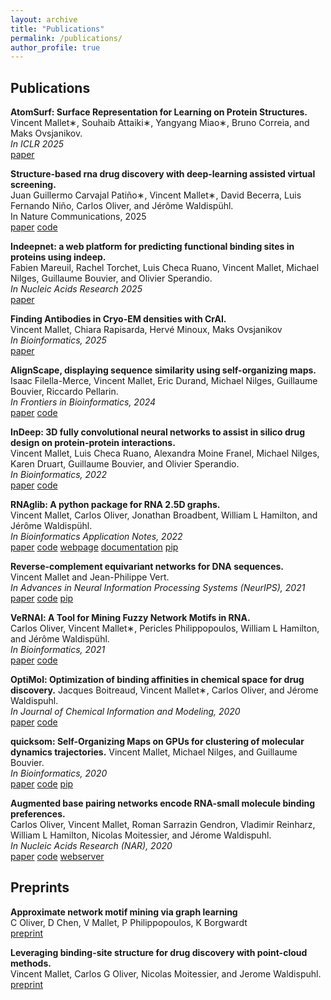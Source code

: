 ```yaml
---
layout: archive
title: "Publications"
permalink: /publications/
author_profile: true
---
```


## Publications

**AtomSurf: Surface Representation for Learning on Protein Structures.**\
Vincent Mallet∗, Souhaib Attaiki∗, Yangyang Miao∗, Bruno Correia, and Maks Ovsjanikov.\
*In ICLR 2025*\
[paper](https://arxiv.org/abs/2309.16519)

**Structure-based rna drug discovery with deep-learning assisted virtual screening.**\
Juan Guillermo Carvajal Patiño∗, Vincent Mallet∗, David Becerra, Luis Fernando Niño, Carlos Oliver, and Jérôme Waldispühl.\
In Nature Communications, 2025\
[paper](https://www.nature.com/articles/s41467-025-57852-0)
[code](https://github.com/cgoliver/rnamigos2)

**Indeepnet: a web platform for predicting functional binding sites in proteins using indeep.**\
Fabien Mareuil, Rachel Torchet, Luis Checa Ruano, Vincent Mallet, Michael Nilges, Guillaume Bouvier, and Olivier Sperandio.\
*In Nucleic Acids Research 2025*\
[paper](https://academic.oup.com/nar/article/53/W1/W324/8126900)

**Finding Antibodies in Cryo-EM densities with CrAI.**\
Vincent Mallet, Chiara Rapisarda, Hervé Minoux, Maks Ovsjanikov\
*In Bioinformatics, 2025*\
[paper](https://academic.oup.com/bioinformatics/article/41/5/btaf157/8109434)

**AlignScape, displaying sequence similarity using self-organizing maps.**\
Isaac Filella-Merce, Vincent Mallet, Eric Durand, Michael Nilges, Guillaume Bouvier, Riccardo Pellarin.\
*In Frontiers in Bioinformatics, 2024*\
[paper](https://www.ncbi.nlm.nih.gov/pmc/articles/PMC10853471/)
[code](https://github.com/bougui505/alignscape)

**InDeep: 3D fully convolutional neural networks to assist in silico drug design on protein-protein interactions.**\
Vincent Mallet, Luis Checa Ruano, Alexandra Moine Franel, Michael Nilges, Karen Druart, Guillaume Bouvier, and Olivier Sperandio.\
*In Bioinformatics, 2022*\
[paper](https://doi.org/10.1093/bioinformatics/btab849)
[code](https://gitlab.pasteur.fr/InDeep/InDeep)

**RNAglib: A python package for RNA 2.5D graphs.**\
Vincent Mallet, Carlos Oliver, Jonathan Broadbent, William L Hamilton, and Jérôme Waldispühl.\
*In Bioinformatics Application Notes, 2022*\
[paper](https://doi.org/10.1093/bioinformatics/btab844)
[code](https://jwgitlab.cs.mcgill.ca/cgoliver/rnaglib)
[webpage](https://rnaglib.cs.mcgill.ca/)
[documentation](https://rnaglib.cs.mcgill.ca/static/docs/html/index.html)
[pip](https://pypi.org/project/rnaglib/)

**Reverse-complement equivariant networks for DNA sequences.**\
Vincent Mallet and Jean-Philippe Vert.\
*In Advances in Neural Information Processing Systems (NeurIPS), 2021*\
[paper](https://papers.nips.cc/paper/2020/file/42ae1544956fbe6e09242e6cd752444c-Paper.pdf)
[code](https://github.com/Vincentx15/Equi-RC)
[pip](https://pypi.org/project/equirc/)

**VeRNAl: A Tool for Mining Fuzzy Network Motifs in RNA.**\
Carlos Oliver, Vincent Mallet∗, Pericles Philippopoulos, William L Hamilton, and Jérôme Waldispühl.\
*In Bioinformatics, 2021*\
[paper](https://doi.org/10.1093/bioinformatics/btab768)
[code](https://github.com/cgoliver/vernal)

**OptiMol: Optimization of binding affinities in chemical space for drug discovery.**
Jacques Boitreaud, Vincent Mallet∗, Carlos Oliver, and Jérome Waldispuhl.\
*In Journal of Chemical Information and Modeling, 2020*\
[paper](https://doi.org/10.1021/acs.jcim.0c00833)
[code](https://github.com/Vincentx15/OptiMol)

**quicksom: Self-Organizing Maps on GPUs for clustering of molecular dynamics trajectories.**
Vincent Mallet, Michael Nilges, and Guillaume Bouvier.\
*In Bioinformatics, 2020*\
[paper](https://doi.org/10.1093/bioinformatics/btaa925)
[code](https://github.com/bougui505/quicksom)
[pip](https://pypi.org/project/quicksom/)

**Augmented base pairing networks encode RNA-small molecule binding preferences.**\
Carlos Oliver, Vincent Mallet, Roman Sarrazin Gendron, Vladimir Reinharz, William L Hamilton, Nicolas Moitessier, and Jérome Waldispuhl.\
*In Nucleic Acids Research (NAR), 2020*\
[paper](https://doi.org/10.1093/nar/gkaa583)
[code](https://github.com/Vincentx15/RNAmigos)
[webserver](https://rnamigos.cs.mcgill.ca/)


## Preprints

**Approximate network motif mining via graph learning**\
C Oliver, D Chen, V Mallet, P Philippopoulos, K Borgwardt\
[preprint](https://arxiv.org/abs/2206.01008)

**Leveraging binding-site structure for drug discovery with point-cloud methods.**\
Vincent Mallet, Carlos G Oliver, Nicolas Moitessier, and Jerome Waldispuhl.\
[preprint](https://arxiv.org/abs/1905.12033)



